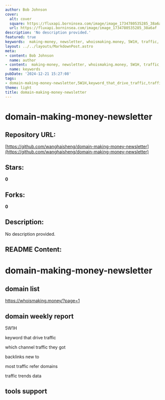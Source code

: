 ```yaml
---
author: Bob Johnson
cover:
  alt: cover
  square: https://fluxapi.borninsea.com/image/image_1734780535285_38a6af
  url: https://fluxapi.borninsea.com/image/image_1734780535285_38a6af
description: 'No description provided.'
featured: true
keywords:  making-money, newsletter, whoismaking.money, 5W1H, traffic, channel, backlinks, refer-domains, trends, tools
layout: ../../layouts/MarkdownPost.astro
meta:
- content: Bob Johnson
  name: author
- content:  making-money, newsletter, whoismaking.money, 5W1H, traffic, channel, backlinks, refer-domains, trends, tools
  name: keywords
pubDate: '2024-12-21 15:27:08'
tags:
- domain-making-money-newsletter,5W1H,keyword_that_drive_traffic,traffic_sources,backlinks,traffic_trends_data
theme: light
title: domain-making-money-newsletter
---
```


# domain-making-money-newsletter

## Repository URL: 
[https://github.com/wanghaisheng/domain-making-money-newsletter](https://github.com/wanghaisheng/domain-making-money-newsletter)

## Stars: 
**0**

## Forks: 
**0**

## Description: 
No description provided.

## README Content: 
# domain-making-money-newsletter


## domain list

https://whoismaking.money/?page=1


## domain weekly report

5W1H



keyword that drive traffic

which channel traffic they got

backlinks new to 

most traffic refer domains 

traffic trends data 


## tools support 

